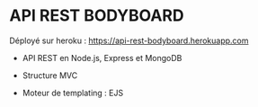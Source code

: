 # API REST BODYBOARD

Déployé sur heroku : https://api-rest-bodyboard.herokuapp.com

- API REST en Node.js, Express et MongoDB

- Structure MVC

- Moteur de templating : EJS